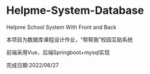 # Helpme-System-Database
Helpme School System With Front and Back

本项目为数据库课程设计作业，“帮帮我”校园互助系统

前端采用Vue，后端Springboot+mysql实现

完成日期:2022/06/27
